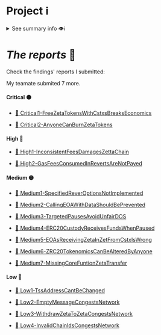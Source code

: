 # Project ℹ️

<details> <summary> See summary info 👁️ℹ️ </summary>

🔗 [2024-08-zeta-chain](https://github.com/zeta-chain/protocol-contracts/tree/main/v2)

🔗 Competition details on **cantina**: [click here](https://cantina.xyz/competitions/80a33cf0-ad69-4163-a269-d27756aacb5e)

According to the developers:

---

_`ZetaChain is a L1 EVM compatible blockchain focused on connecting blockchains. Unlike other interoperability solutions in general that connect chains end-to-end, ZetaChain acts as a hub where developer can deploy their main DApp logic (called Universal Apps). `_

---

# Rewards Earned 💸🧠

- Experience and knowledge. 😄
- Judging $ 💸

# Lessons Learned 🧑‍💻

- Not much really.
 
</details>

# _The reports_ 📝

Check the findings' reports I submitted:

My teamate submited 7 more.

#### Critical ⚫

- [🔗 Critical1-FreeZetaTokensWithCstxsBreaksEconomics](./Critical/Critical1-FreeZetaTokensWithCstxsBreaksEconomics.md)

- [🔗 Critical2-AnyoneCanBurnZetaTokens](./Critical/Critical2-AnyoneCanBurnZetaTokens.md)

#### High 🔴

- [🔗 High1-InconsistentFeesDamagesZettaChain](./High/High1-InconsistentFeesDamagesZettaChain.md)

- [🔗 High2-GasFeesConsumedInRevertsAreNotPayed](./High/High2-GasFeesConsumedInRevertsAreNotPayed.md)

#### Medium 🟡

- [🔗 Medium1-SpecifiedReverOptionsNotImplemented](./Medium/Medium1-SpecifiedReverOptionsNotImplemented.md)
 
- [🔗 Medium2-CallingEOAWithDataShouldBePrevented](./Medium/Medium2-CallingEOAWithDataShouldBePrevented.md)
  
- [🔗 Medium3-TargetedPausesAvoidUnfairDOS](./Medium/Medium3-TargetedPausesAvoidUnfairDOS.md)
  
- [🔗 Medium4-ERC20CustodyReceivesFundsWhenPaused](./Medium/Medium4-ERC20CustodyReceivesFundsWhenPaused.md)
  
- [🔗 Medium5-EOAsReceivingZetaInZetFromCstxIsWrong](./Medium/Medium5-EOAsReceivingZetaInZetFromCstxIsWrong.md)
  
- [🔗 Medium6-ZRC20TokenomicsCanBeAlteredByAnyone](./Medium/Medium6-ZRC20TokenomicsCanBeAlteredByAnyone.md)

- [🔗 Medium7-MissingCoreFuntionZetaTransfer](./Medium/Medium7-MissingCoreFuntionZetaTransfer.md)

#### Low 🔵

- [🔗 Low1-TssAddressCantBeChanged](./Low/Low1-TssAddressCantBeChanged.md)

- [🔗 Low2-EmptyMessageCongestsNetwork](./Low/Low2-EmptyMessageCongestsNetwork.md)

- [🔗 Low3-WithdrawZetaToZetaCongestsNetwork](./Low/Low3-WithdrawZetaToZetaCongestsNetwork.md)

- [🔗 Low4-InvalidChainIdsCongestsNetwork](./Low/Low4-InvalidChainIdsCongestsNetwork.md)